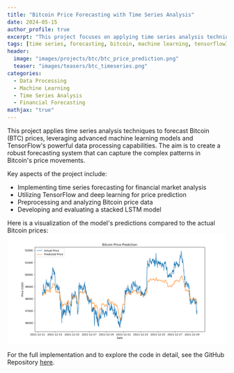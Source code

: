 ```yaml
---
title: "Bitcoin Price Forecasting with Time Series Analysis"
date: 2024-05-15
author_profile: true
excerpt: "This project focuses on applying time series analysis techniques to forecast Bitcoin (BTC) prices using advanced machine learning models and TensorFlow's data processing capabilities."
tags: [time series, forecasting, bitcoin, machine learning, tensorflow]
header:
  image: "images/projects/btc/btc_price_prediction.png"
  teaser: "images/teasers/btc_timeseries.png"
categories:
  - Data Processing
  - Machine Learning
  - Time Series Analysis
  - Financial Forecasting
mathjax: "true"
---
```



This project applies time series analysis techniques to forecast Bitcoin (BTC) prices, leveraging advanced machine learning models and TensorFlow's powerful data processing capabilities. The aim is to create a robust forecasting system that can capture the complex patterns in Bitcoin's price movements.

Key aspects of the project include:

- Implementing time series forecasting for financial market analysis
- Utilizing TensorFlow and deep learning for price prediction
- Preprocessing and analyzing Bitcoin price data
- Developing and evaluating a stacked LSTM model


Here is a visualization of the model's predictions compared to the actual Bitcoin prices:
![Prediction](/images/projects/btc/btc_price_prediction.png)


For the full implementation and to explore the code in detail, see the GitHub Repository [here](https://github.com/CtripleU/BTC-timeseries.git).